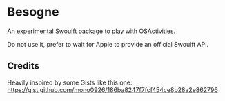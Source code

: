 # Besogne

An experimental Swouift package to play with OSActivities.

Do not use it, prefer to wait for Apple to provide an official Swouift API.

## Credits

Heavily inspired by some Gists like this one:
https://gist.github.com/mono0926/186ba8247f7fcf454ce8b28a2e862796
